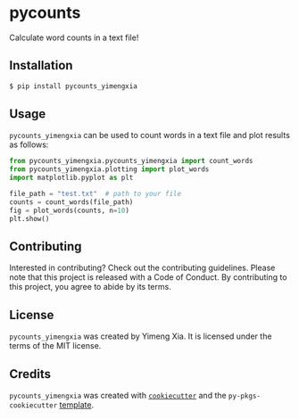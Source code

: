# pycounts

Calculate word counts in a text file!

## Installation

```bash
$ pip install pycounts_yimengxia
```

## Usage

`pycounts_yimengxia` can be used to count words in a text file and plot results
as follows:

```python
from pycounts_yimengxia.pycounts_yimengxia import count_words
from pycounts_yimengxia.plotting import plot_words
import matplotlib.pyplot as plt

file_path = "test.txt"  # path to your file
counts = count_words(file_path)
fig = plot_words(counts, n=10)
plt.show()
```

## Contributing

Interested in contributing? Check out the contributing guidelines. Please note that this project is released with a Code of Conduct. By contributing to this project, you agree to abide by its terms.

## License

`pycounts_yimengxia` was created by Yimeng Xia. It is licensed under the terms of the MIT license.

## Credits

`pycounts_yimengxia` was created with [`cookiecutter`](https://cookiecutter.readthedocs.io/en/latest/) and the `py-pkgs-cookiecutter` [template](https://github.com/py-pkgs/py-pkgs-cookiecutter).
